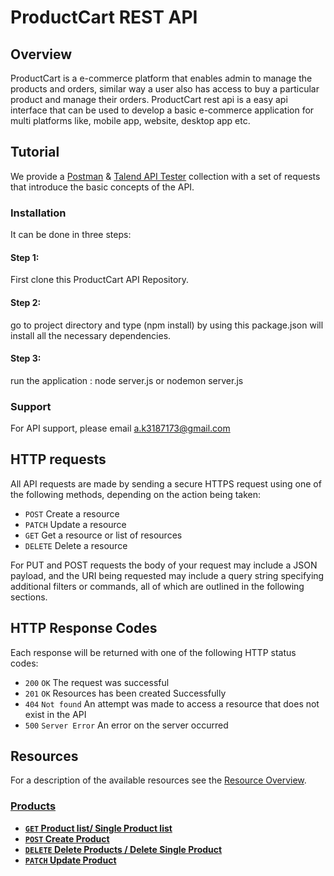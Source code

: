 # ProductCart REST API

## Overview

ProductCart is a e-commerce platform that enables admin to manage the products and orders, similar way a user also has access to buy a particular product and manage their orders. ProductCart rest api is a easy api interface that can be used to develop a basic e-commerce application for multi platforms like, mobile app, website, desktop app etc.

## Tutorial
We provide a [Postman](https://www.getpostman.com/) & [Talend API Tester](https://chrome.google.com/webstore/detail/talend-api-tester-free-ed/aejoelaoggembcahagimdiliamlcdmfm?hl=en) collection with a set of requests that introduce the basic concepts of the API. 
### Installation 
It can be done in three steps:

#### Step 1:
First clone this ProductCart API Repository.
#### Step 2:
go to project directory and type (npm install) by using this package.json will install all the necessary dependencies.
#### Step 3:
run the application : node server.js or nodemon server.js

### Support
For API support, please email a.k3187173@gmail.com


## HTTP requests
All API requests are made by sending a secure HTTPS request using one of the following methods, depending on the action being taken:

* `POST` Create a resource
* `PATCH` Update a resource
* `GET` Get a resource or list of resources
* `DELETE` Delete a resource

For PUT and POST requests the body of your request may include a JSON payload, and the URI being requested may include a query string specifying additional filters or commands, all of which are outlined in the following sections.


## HTTP Response Codes
Each response will be returned with one of the following HTTP status codes:

* `200` `OK` The request was successful
* `201` `OK` Resources has been created Successfully
* `404` `Not found` An attempt was made to access a resource that does not exist in the API
* `500` `Server Error` An error on the server occurred


## Resources
For a description of the available resources see the [Resource Overview](resource_overview.md).



### [Products][]
- **[<code>GET</code> Product list/ Single Product list](/documentation/products/GET.md)**
- **[<code>POST</code> Create Product](/documentation/products/POST.md)**
- **[<code>DELETE</code> Delete Products / Delete Single Product](/documentation/products/DELETE.md)**
- **[<code>PATCH</code> Update Product](/documentation/products/PATCH.md)**


[Products]: /documentation/products
